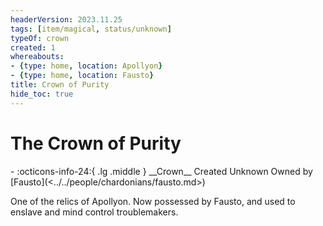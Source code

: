 ```yaml
---
headerVersion: 2023.11.25
tags: [item/magical, status/unknown]
typeOf: crown
created: 1
whereabouts:
- {type: home, location: Apollyon}
- {type: home, location: Fausto}
title: Crown of Purity
hide_toc: true
---
```


# The Crown of Purity
<div class="grid cards ext-narrow-margin ext-one-column" markdown>
- :octicons-info-24:{ .lg .middle } __Crown__  
   Created Unknown  
   Owned by [Fausto](<../../people/chardonians/fausto.md>)  
</div>


One of the relics of Apollyon. Now possessed by Fausto, and used to enslave and mind control troublemakers. 

